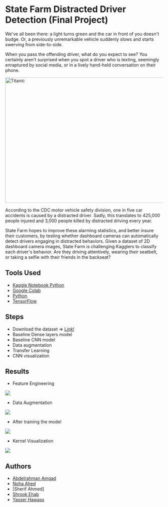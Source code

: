 # State Farm Distracted Driver Detection (Final Project)

We've all been there: a light turns green and the car in front of you doesn't budge. Or, a previously unremarkable vehicle suddenly slows and starts swerving from side-to-side.

When you pass the offending driver, what do you expect to see? You certainly aren't surprised when you spot a driver who is texting, seemingly enraptured by social media, or in a lively hand-held conversation on their phone.

<img src= "https://storage.googleapis.com/kaggle-competitions/kaggle/5048/media/drivers_statefarm.png" alt ="Titanic" style='width: 800px;height:400px'>

According to the CDC motor vehicle safety division, one in five car accidents is caused by a distracted driver. Sadly, this translates to 425,000 people injured and 3,000 people killed by distracted driving every year.

State Farm hopes to improve these alarming statistics, and better insure their customers, by testing whether dashboard cameras can automatically detect drivers engaging in distracted behaviors. Given a dataset of 2D dashboard camera images, State Farm is challenging Kagglers to classify each driver's behavior. Are they driving attentively, wearing their seatbelt, or taking a selfie with their friends in the backseat?

## Tools Used

* [Kaggle Notebook Python](https://jupyter.org/)
* [Google Colab](https://colab.research.google.com/)
* [Python](https://www.python.org/)
* [TensorFlow](https://www.tensorflow.org/)

## Steps

* Download the dataset => [Link!]( https://www.kaggle.com/c/state-farm-distracted-driver-detection)
* Baseline Dense layers model
* Baseline CNN model
* Data augmentation
* Transfer Learning
* CNN visualization

## Results

* Feature Engineering 

![](https://github.com/shrookehab/Deep-Learning/tree/main/Final%20Project/Picture2.png)

* Data Augmentation

![](https://github.com/shrookehab/Deep-Learning/tree/main/Final%20Project/Picture3.png)

* After training the model

![](https://github.com/shrookehab/Deep-Learning/tree/main/Final%20Project/Picture1.png)

* Kernel Visualization

![](https://github.com/shrookehab/Deep-Learning/tree/main/Final%20Project/Picture4.png)

## Authors 

* [Abdelrahman Amgad](https://github.com/AbdellrahmanAmgad)
* [Noha Ahed](https://github.com/nohaahed)
* [Sherif Ahmed]
* [Shrook Ehab](https://github.com/shrookehab)  
* [Yasser Hawass](https://github.com/YasserHawass)

